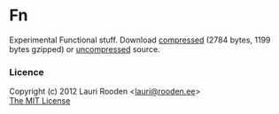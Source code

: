 
[1]: https://raw.github.com/litejs/fn-lite/master/min.js
[2]: https://raw.github.com/litejs/fn-lite/master/fn-lite.js


Fn
==

Experimental Functional stuff.
Download [compressed][1] 
(2784 bytes, 1199 bytes gzipped)
or [uncompressed][2] source.



### Licence

Copyright (c) 2012 Lauri Rooden &lt;lauri@rooden.ee&gt;  
[The MIT License](http://lauri.rooden.ee/mit-license.txt)


